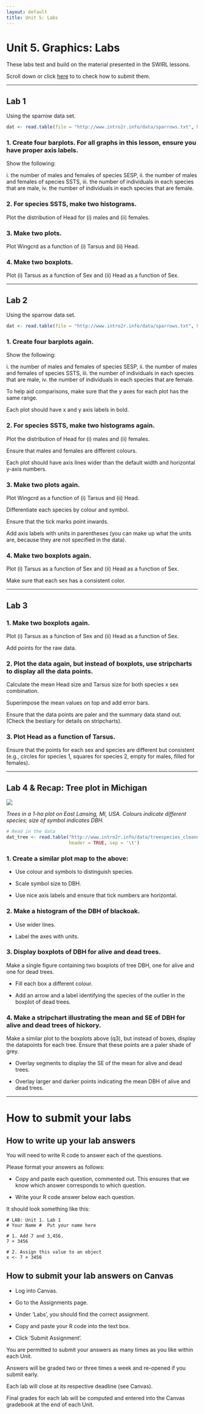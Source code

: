 ```yaml
---
layout: default
title: Unit 5: Labs
---
```



# Unit 5. Graphics: Labs

These labs test and build on the material presented in the SWIRL lessons.

Scroll down or click [here](../unit5/labs.html#how-to-submit-your-labs) to to check how to submit them.


 - - -
 
## Lab 1

Using the sparrow data set.

```r
dat <- read.table(file = "http://www.intro2r.info/data/sparrows.txt", header = TRUE)
```

### 1. Create four barplots. For all graphs in this lesson, ensure you have proper axis labels. 

Show the following: 

i. the number of males and females of species SESP,
ii. the number of males and females of species SSTS,
iii. the number of individuals in each species that are male,
iv. the number of individuals in each species that are female.


### 2. For species SSTS, make two histograms.

Plot the distribution of Head for (i) males and (ii) females.


### 3. Make two plots.

Plot Wingcrd as a function of (i) Tarsus and (ii) Head.


### 4. Make two boxplots.

Plot (i) Tarsus as a function of Sex and (ii) Head as a function of Sex. 


 - - -
 
## Lab 2
 
Using the sparrow data set.

```r
dat <- read.table(file = "http://www.intro2r.info/data/sparrows.txt", header = TRUE)
```


### 1. Create four barplots again.


Show the following: 

i. the number of males and females of species SESP,
ii. the number of males and females of species SSTS,
iii. the number of individuals in each species that are male,
iv. the number of individuals in each species that are female.

To help aid comparisons, make sure that the y axes for each plot has the same range.

Each plot should have x and y axis labels in bold.


### 2. For species SSTS, make two histograms again.

Plot the distribution of Head for (i) males and (ii) females.

Ensure that males and females are different colours.

Each plot should have axis lines wider than the default width and horizontal y-axis numbers.


### 3. Make two plots again.

Plot Wingcrd as a function of (i) Tarsus and (ii) Head.

Differentiate each species by colour and symbol.

Ensure that the tick marks point inwards.

Add axis labels with units in parentheses (you can make up what the units are, because they are not specified in the data).


### 4. Make two boxplots again.

Plot (i) Tarsus as a function of Sex and (ii) Head as a function of Sex. 
 
Make sure that each sex has a consistent color.



- - -

## Lab 3

### 1. Make two boxplots again.

Plot (i) Tarsus as a function of Sex and (ii) Head as a function of Sex. 
 
Add points for the raw data.


### 2. Plot the data again, but instead of boxplots, use stripcharts to display all the data points. 

Calculate the mean Head size and Tarsus size for both species x sex combination.
 
Superimpose the mean values on top and add error bars. 
 
Ensure that the data points are paler and the summary data stand out. (Check the bestiary for details on stripcharts).


### 3. Plot Head as a function of Tarsus.

Ensure that the points for each sex and species are different but consistent (e.g., circles for species 1, squares for species 2, empty for males, filled for females). 


- - -


## Lab 4 & Recap: Tree plot in Michigan 

![](../unit5/img/treeplot.png)

*Trees in a 1-ha plot on East Lansing, MI, USA. Colours indicate different species; size of symbol indicates DBH.*

```r
# Read in the data
dat_tree <- read.table("http://www.intro2r.info/data/treespecies_cleandata.txt", 
                       header = TRUE, sep = '\t')
```


### 1. Create a similar plot map to the above:

- Use colour and symbols to distinguish species.
 
- Scale symbol size to DBH.

- Use nice axis labels and ensure that tick numbers are horizontal.


### 2. Make a histogram of the DBH of blackoak.

 - Use wider lines.
 
 - Label the axes with units.
 

### 3. Display boxplots of DBH for alive and dead trees.

Make a single figure containing two boxplots of tree DBH, one for alive and one for dead trees.

 - Fill each box a different colour.

 - Add an arrow and a label identifying the species of the outlier in the boxplot of dead trees.


### 4. Make a stripchart illustrating the mean and SE of DBH for alive and dead trees of hickory.

Make a similar plot to the boxplots above (q3), but instead of boxes, display the datapoints for each tree. Ensure that these points are a paler shade of grey.

 - Overlay segments to display the SE of the mean for alive and dead trees.

 - Overlay larger and darker points indicating the mean DBH of alive and dead trees.




- - -
 
# How to submit your labs

## How to write up your lab answers

You will need to write R code to answer each of the questions.

Please format your answers as follows:

 - Copy and paste each question, commented out. This ensures that we know which answer corresponds to which question.

  - Write your R code answer below each question.

It should look something like this:

```
# LAB: Unit 1. Lab 1
# Your Name #  Put your name here

# 1. Add 7 and 3,456.
7 + 3456

# 2. Assign this value to an object
x <- 7 + 3456
```

## How to submit your lab answers on Canvas

 - Log into Canvas.

 - Go to the Assignments page.

 - Under ‘Labs’, you should find the correct assignment.

 - Copy and paste your R code into the text box.

 - Click ‘Submit Assignment’.

You are permitted to submit your answers as many times as you like within each Unit.

Answers will be graded two or three times a week and re-opened if you submit early.

Each lab will close at its respective deadline (see Canvas).

Final grades for each lab will be computed and entered into the Canvas gradebook at the end of each Unit.



